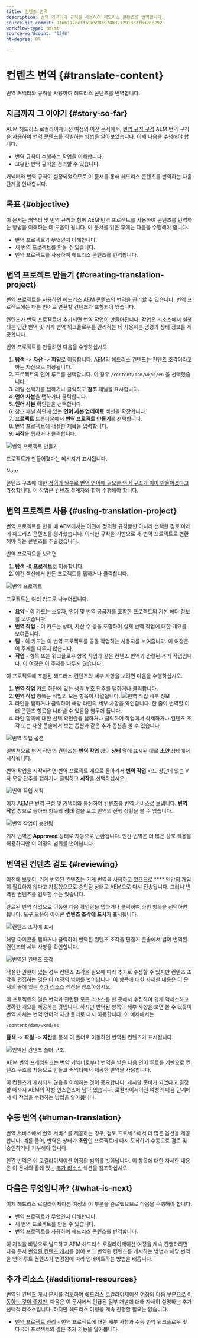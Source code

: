 ```yaml
---
title: 컨텐츠 번역
description: 번역 커넥터와 규칙을 사용하여 헤드리스 콘텐츠를 번역합니다.
source-git-commit: 016b1126effb96598c9700377291333fb326c292
workflow-type: tm+mt
source-wordcount: '1248'
ht-degree: 0%

---
```


# 컨텐츠 번역 {#translate-content}

번역 커넥터와 규칙을 사용하여 헤드리스 콘텐츠를 번역합니다.

## 지금까지 그 이야기 {#story-so-far}

AEM 헤드리스 로컬라이제이션 여정의 이전 문서에서, [번역 규칙 구성](translation-rules.md) AEM 번역 규칙을 사용하여 번역 콘텐츠를 식별하는 방법을 알아보았습니다. 이제 다음을 수행해야 합니다.

* 번역 규칙이 수행하는 작업을 이해합니다.
* 고유한 번역 규칙을 정의할 수 있습니다.

커넥터와 번역 규칙이 설정되었으므로 이 문서를 통해 헤드리스 콘텐츠를 번역하는 다음 단계를 안내합니다.

## 목표 {#objective}

이 문서는 커넥터 및 번역 규칙과 함께 AEM 번역 프로젝트를 사용하여 콘텐츠를 번역하는 방법을 이해하는 데 도움이 됩니다. 이 문서를 읽은 후에는 다음을 수행해야 합니다.

* 번역 프로젝트가 무엇인지 이해합니다.
* 새 번역 프로젝트를 만들 수 있습니다.
* 번역 프로젝트를 사용하여 헤드리스 콘텐츠를 번역합니다.

## 번역 프로젝트 만들기 {#creating-translation-project}

번역 프로젝트를 사용하면 헤드리스 AEM 콘텐츠의 번역을 관리할 수 있습니다. 번역 프로젝트에는 다른 언어로 변환할 컨텐츠가 포함되어 있습니다.

컨텐츠가 번역 프로젝트에 추가되면 번역 작업이 만들어집니다. 작업은 리소스에서 실행되는 인간 번역 및 기계 번역 워크플로우를 관리하는 데 사용하는 명령과 상태 정보를 제공합니다.

번역 프로젝트를 만들려면 다음을 수행하십시오.

1. **탐색** -> **자산** -> **파일**&#x200B;로 이동합니다. AEM의 헤드리스 컨텐츠는 컨텐츠 조각이라고 하는 자산으로 저장됩니다.
1. 프로젝트의 언어 루트를 선택합니다. 이 경우 `/content/dam/wknd/en` 을 선택했습니다.
1. 레일 선택기를 탭하거나 클릭하고 **참조** 패널을 표시합니다.
1. **언어 사본**&#x200B;을 탭하거나 클릭합니다.
1. **언어 사본** 확인란을 선택합니다.
1. 참조 패널 하단에 있는 **언어 사본 업데이트** 섹션을 확장합니다.
1. **프로젝트** 드롭다운에서 **번역 프로젝트 만들기**&#x200B;를 선택합니다.
1. 번역 프로젝트에 적절한 제목을 입력합니다.
1. **시작**&#x200B;을 탭하거나 클릭합니다.

![번역 프로젝트 만들기](assets/create-translation-project.png)

프로젝트가 만들어졌다는 메시지가 표시됩니다.

>[!NOTE]
>
>콘텐츠 구조에 대한 [정의의 일부로 번역 언어에 필요한 언어 구조가 이미 만들어졌다고 가정합니다.](getting-started.md#content-structure) 이 작업은 컨텐츠 설계자와 함께 수행해야 합니다.

## 번역 프로젝트 사용 {#using-translation-project}

번역 프로젝트를 만들 때 AEM에서는 이전에 정의한 규칙뿐만 아니라 선택한 경로 아래에 헤드리스 콘텐츠를 평가했습니다. 이러한 규칙을 기반으로 새 번역 프로젝트로 변환해야 하는 콘텐츠를 추출했습니다.

번역 프로젝트를 보려면

1. **탐색** -&amp; **프로젝트**&#x200B;로 이동합니다.
1. 이전 섹션에서 만든 프로젝트를 탭하거나 클릭합니다.

![번역 프로젝트](assets/translation-project.png)

프로젝트는 여러 카드로 나누어집니다.

* **요약**  - 이 카드는 소유자, 언어 및 번역 공급자를 포함한 프로젝트의 기본 헤더 정보를 보여줍니다.
* **번역 작업**  - 이 카드는 상태, 자산 수 등을 포함하여 실제 번역 작업에 대한 개요를 보여줍니다.
* **팀**  - 이 카드는 이 번역 프로젝트를 공동 작업하는 사용자를 보여줍니다. 이 여정은 이 주제를 다루지 않습니다.
* **작업**  - 항목 또는 워크플로우 항목 작업과 같은 컨텐츠 번역과 관련된 추가 작업입니다. 이 여정은 이 주제를 다루지 않습니다.

이 프로젝트에 포함된 헤드리스 컨텐츠의 세부 사항을 보려면 다음을 수행하십시오.

1. **번역 작업** 카드 하단에 있는 생략 부호 단추를 탭하거나 클릭합니다.
1. **번역 작업** 창에는 작업의 모든 항목이 나열됩니다.
   ![번역 작업 세부 정보](assets/translation-job-detail.png)
1. 라인을 탭하거나 클릭하여 해당 라인의 세부 사항을 확인합니다. 한 줄이 번역할 여러 콘텐츠 항목을 나타낼 수 있음을 염두에 둡니다.
1. 라인 항목에 대한 선택 확인란을 탭하거나 클릭하여 작업에서 삭제하거나 컨텐츠 조각 또는 자산 콘솔에서 보는 옵션과 같은 추가 옵션을 볼 수 있습니다.

![번역 작업 옵션](assets/translation-job-options.png)

일반적으로 번역 작업의 컨텐츠는 **번역 작업** 창의 **상태** 열에 표시된 대로 **초안** 상태에서 시작됩니다.

번역 작업을 시작하려면 번역 프로젝트 개요로 돌아가서 **번역 작업** 카드 상단에 있는 V자 모양 단추를 탭하거나 클릭하고 **시작**&#x200B;을 선택하십시오.

![번역 작업 시작](assets/start-translation-job.png)

이제 AEM은 번역 구성 및 커넥터와 통신하여 컨텐츠를 번역 서비스로 보냅니다. **번역 작업** 창으로 돌아와 항목의 **상태** 열을 보고 번역의 진행 상황을 볼 수 있습니다.

![번역 작업이 승인됨](assets/translation-job-approved.png)

기계 번역은 **Approved** 상태로 자동으로 반환됩니다. 인간 번역은 더 많은 상호 작용을 허용하지만 이 여정의 범위를 벗어납니다.

## 번역된 컨텐츠 검토 {#reviewing}

[이전에 보듯이, ](#using-translation-project) 기계 번역된 컨텐츠는 기계 번역을 사용하고 있으므로  **** 인간의 개입이 필요하지 않다고 가정했으므로 승인됨 상태로 AEM으로 다시 전송됩니다. 그러나 번역된 컨텐츠를 검토할 수는 있습니다.

완료된 번역 작업으로 이동한 다음 확인란을 탭하거나 클릭하여 라인 항목을 선택하면 됩니다. 도구 모음에 아이콘 **컨텐츠 조각에 표시**&#x200B;가 표시됩니다.

![컨텐츠 조각에 표시](assets/reveal-in-content-fragment.png)

해당 아이콘을 탭하거나 클릭하여 번역된 컨텐츠 조각을 편집기 콘솔에서 열어 번역된 컨텐츠의 세부 사항을 확인합니다.

![번역된 컨텐츠 조각](assets/translated-content-fragment.png)

적절한 권한이 있는 경우 컨텐츠 조각을 필요에 따라 추가로 수정할 수 있지만 컨텐츠 조각을 편집하는 것은 이 여정의 범위를 벗어납니다. 이 항목에 대한 자세한 내용은 이 문서의 끝에 있는 [추가 리소스](#additional-resources) 섹션을 참조하십시오.

이 프로젝트의 일은 번역과 관련된 모든 리소스를 한 곳에서 수집하여 쉽게 액세스하고 명확한 개요를 제공하는 것입니다. 하지만 번역된 항목의 세부 사항을 보면 볼 수 있듯이 번역 자체는 번역 언어의 자산 폴더로 다시 이동합니다. 이 예제에서는

```text
/content/dam/wknd/es
```

**탐색** -> **파일** -> **자산**&#x200B;을 통해 이 폴더로 이동하면 번역된 컨텐츠가 표시됩니다.

![번역된 컨텐츠 폴더 구조](assets/translated-file-content.png)

AEM 번역 프레임워크는 번역 커넥터로부터 번역을 받은 다음 언어 루트를 기반으로 컨텐츠 구조를 자동으로 만들고 커넥터에서 제공한 번역을 사용합니다.

이 컨텐츠가 게시되지 않음을 이해하는 것이 중요합니다. 게시할 준비가 되었다고 결정할 때까지 AEM의 작성 인스턴스에 남아 있습니다. 로컬라이제이션 여정의 다음 단계에서 이 작업을 수행하는 방법을 알아봅니다.

## 수동 번역 {#human-translation}

번역 서비스에서 번역 서비스를 제공하는 경우, 검토 프로세스에서 더 많은 옵션을 제공합니다. 예를 들어, 번역은 상태가 **초안**&#x200B;인 프로젝트에 다시 도착하며 수동으로 검토 및 승인하거나 거부해야 합니다.

인간 번역은 이 로컬라이제이션 여정의 범위를 벗어납니다. 이 항목에 대한 자세한 내용은 이 문서의 끝에 있는 [추가 리소스](#additional-resources) 섹션을 참조하십시오.

## 다음은 무엇입니까? {#what-is-next}

이제 헤드리스 로컬라이제이션 여정의 이 부분을 완료했으므로 다음을 수행해야 합니다.

* 번역 프로젝트가 무엇인지 이해합니다.
* 새 번역 프로젝트를 만들 수 있습니다.
* 번역 프로젝트를 사용하여 헤드리스 콘텐츠를 번역합니다.

이 지식을 바탕으로 빌드하고 AEM 헤드리스 로컬라이제이션 여정을 계속 진행하려면 다음 문서 [번역된 컨텐츠 게시](publish-content.md)를 읽어 보고 번역된 컨텐츠를 게시하는 방법과 해당 번역을 언어 루트 컨텐츠가 변경됨에 따라 업데이트하는 방법을 배웁니다.

## 추가 리소스 {#additional-resources}

[번역된 컨텐츠 게시 문서를 검토하여 헤드리스 로컬라이제이션 여정의 다음 부분으로 이동하는 것이 좋지만,](publish-content.md) 다음은 이 문서에서 언급된 일부 개념에 대해 자세히 설명하는 추가 선택적 리소스입니다. 하지만 헤드리스 여정을 계속 진행할 필요는 없습니다.

* [번역 프로젝트 관리](/help/sites-cloud/administering/translation/managing-projects.md)  - 번역 프로젝트에 대한 세부 사항과 수동 번역 워크플로우 및 다국어 프로젝트와 같은 추가 기능을 알아봅니다.
